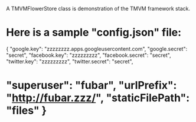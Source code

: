 A TMVMFlowerStore class is demonstration of the TMVM framework stack.

Here is a sample "config.json" file:
====
{
"google.key": "zzzzzzzz.apps.googleusercontent.com",
"google.secret": "secret",
"facebook.key": "zzzzzzzzz",
"facebook.secret": "secret",
"twitter.key": "zzzzzzzzz",
"twitter.secret": "secret",

"superuser": "fubar",
"urlPrefix": "http://fubar.zzz/",
"staticFilePath": "files"
}
====